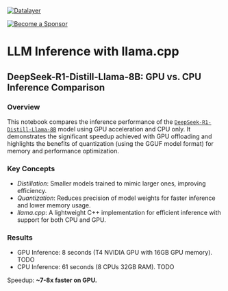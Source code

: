 [![Datalayer](https://assets.datalayer.tech/datalayer-25.svg)](https://datalayer.io)

[![Become a Sponsor](https://img.shields.io/static/v1?label=Become%20a%20Sponsor&message=%E2%9D%A4&logo=GitHub&style=flat&color=1ABC9C)](https://github.com/sponsors/datalayer)

# LLM Inference with llama.cpp
## DeepSeek-R1-Distill-Llama-8B: GPU vs. CPU Inference Comparison

### Overview

This notebook compares the inference performance of the [`DeepSeek-R1-Distill-Llama-8B`](https://huggingface.co/deepseek-ai/DeepSeek-R1-Distill-Llama-8B) model using GPU acceleration and CPU only. It demonstrates the significant speedup achieved with GPU offloading and highlights the benefits of quantization (using the GGUF model format) for memory and performance optimization.

### Key Concepts

- *Distillation*: Smaller models trained to mimic larger ones, improving efficiency.
- *Quantization*: Reduces precision of model weights for faster inference and lower memory usage.
- *llama.cpp*: A lightweight C++ implementation for efficient inference with support for both CPU and GPU.

###  Results

- GPU Inference: 8 seconds (T4 NVIDIA GPU with 16GB GPU memory). TODO
- CPU Inference: 61 seconds (8 CPUs 32GB RAM). TODO

Speedup: **~7-8x faster on GPU.**